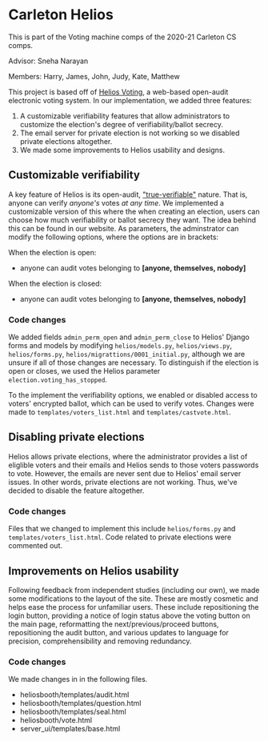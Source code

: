 # Carleton Helios

This is part of the Voting machine comps of the 2020-21 Carleton CS comps. 

Advisor: Sneha Narayan 

Members: Harry, James, John, Judy, Kate, Matthew

This project is based off of [Helios Voting](https://vote.heliosvoting.org/), a web-based open-audit electronic voting system. In our implementation, we added three features:
1. A customizable verifiability features that allow administrators to customize the election's degree of verifiability/ballot secrecy.
2. The email server for private election is not working so we disabled private elections altogether.
3. We made some improvements to Helios usability and designs.

## Customizable verifiability

A key feature of Helios is its open-audit, ["true-verifiable"](https://vote.heliosvoting.org/faq) nature. That is, anyone can verify *anyone's* votes *at any time*. We implemented a customizable version of this where the when creating an election, users can choose how much verifiability or ballot secrecy they want. The idea behind this can be found in our website. As parameters, the adminstrator can modify the following options, where the options are in brackets:

When the election is open: 
* anyone can audit votes belonging to **\[anyone, themselves, nobody\]**

When the election is closed: 
* anyone can audit votes belonging to **\[anyone, themselves, nobody\]**

### Code changes

We added fields `admin_perm_open` and `admin_perm_close` to Helios' Django forms and models by modifying `helios/models.py`,  `helios/views.py`, `helios/forms.py`, `helios/migrattions/0001_initial.py`, although we are unsure if all of those changes are necessary. To distinguish if the election is open or closes, we used the Helios parameter `election.voting_has_stopped`.

To the implement the verifiability options, we enabled or disabled access to voters' encrypted ballot, which can be used to verify votes. Changes were made to `templates/voters_list.html` and `templates/castvote.html`. 

## Disabling private elections

Helios allows private elections, where the administrator provides a list of eliglible voters and their emails and Helios sends to those voters passwords to vote. However, the emails are never sent due to Helios' email server issues. In other words, private elections are not working. Thus, we've decided to disable the feature altogether.

### Code changes

Files that we changed to implement this include `helios/forms.py` and `templates/voters_list.html`. Code related to private elections were commented out.

## Improvements on Helios usability

Following feedback from independent studies (including our own), we made some modifications to the layout of the site. These are mostly cosmetic and helps ease the process for unfamiliar users. These include repositioning the login button, providing a notice of login status above the voting button on the main page, reformatting the next/previous/proceed buttons, repositioning the audit button, and various updates to language for precision, comprehensibility and removing redundancy.

### Code changes

We made changes in in the following files.
- heliosbooth/templates/audit.html
- heliosbooth/templates/question.html
- heliosbooth/templates/seal.html
- heliosbooth/vote.html
- server_ui/templates/base.html
